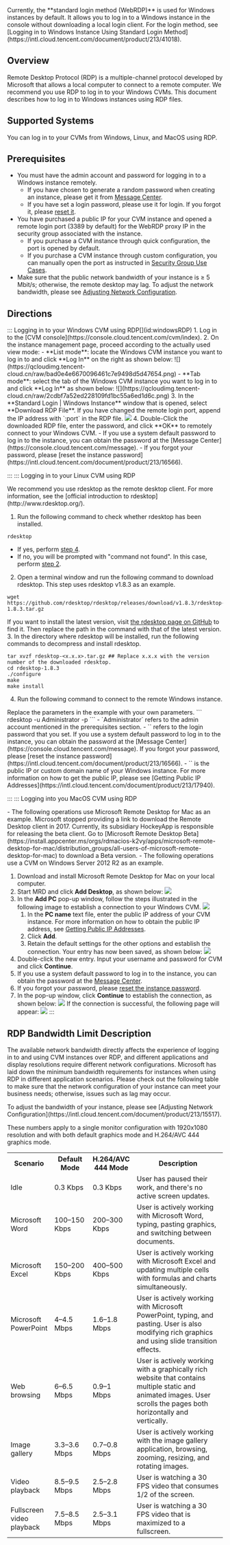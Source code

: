 <dx-alert infotype="notice" title="">
Currently, the **standard login method (WebRDP)** is used for Windows instances by default. It allows you to log in to a Windows instance in the console without downloading a local login client. For the login method, see [Logging in to Windows Instance Using Standard Login Method](https://intl.cloud.tencent.com/document/product/213/41018).
</dx-alert>



## Overview
Remote Desktop Protocol (RDP) is a multiple-channel protocol developed by Microsoft that allows a local computer to connect to a remote computer. We recommend you use RDP to log in to your Windows CVMs. This document describes how to log in to Windows instances using RDP files.

## Supported Systems
You can log in to your CVMs from Windows, Linux, and MacOS using RDP.

## Prerequisites

- You must have the admin account and password for logging in to a Windows instance remotely.
  - If you have chosen to generate a random password when creating an instance, please get it from [Message Center](https://console.cloud.tencent.com/message).
  - If you have set a login password, please use it for login. If you forgot it, please [reset it](https://intl.cloud.tencent.com/document/product/213/16566).
- You have purchased a public IP for your CVM instance and opened a remote login port (3389 by default) for the WebRDP proxy IP in the security group associated with the instance.
  - If you purchase a CVM instance through quick configuration, the port is opened by default.
  - If you purchase a CVM instance through custom configuration, you can manually open the port as instructed in [Security Group Use Cases](https://intl.cloud.tencent.com/document/product/213/32369).
- Make sure that the public network bandwidth of your instance is ≥ 5 Mbit/s; otherwise, the remote desktop may lag. To adjust the network bandwidth, please see [Adjusting Network Configuration](https://intl.cloud.tencent.com/document/product/213/15517).


## Directions
<dx-tabs>
::: Logging in to your Windows CVM using RDP[](id:windowsRDP)
1. Log in to the [CVM console](https://console.cloud.tencent.com/cvm/index).
2. On the instance management page, proceed according to the actually used view mode:
 - **List mode**: locate the Windows CVM instance you want to log in to and click **Log In** on the right as shown below:
![](https://qcloudimg.tencent-cloud.cn/raw/bad0e4e6670096461c7e9498d5d47654.png)
 - **Tab mode**: select the tab of the Windows CVM instance you want to log in to and click **Log In** as shown below:
![](https://qcloudimg.tencent-cloud.cn/raw/2cdbf7a52ed228109fd1bc55a6ed1d6c.png)
3. In the **Standard Login | Windows Instance** window that is opened, select **Download RDP File**.
<dx-alert infotype="explain" title="">
If you have changed the remote login port, append the IP address with `:port` in the RDP file.
</dx-alert>
<img src="https://main.qcloudimg.com/raw/0b0076390b95da3885c8967093683975.png"/>
4. Double-Click the downloaded RDP file, enter the password, and click **OK** to remotely connect to your Windows CVM.
  - If you use a system default password to log in to the instance, you can obtain the password at the [Message Center](https://console.cloud.tencent.com/message).
  - If you forgot your password, please [reset the instance password](https://intl.cloud.tencent.com/document/product/213/16566).

:::
::: Logging in to your Linux CVM using RDP[](id:LinuxRDP)


<dx-alert infotype="explain" title="">
We recommend you use rdesktop as the remote desktop client. For more information, see the [official introduction to rdesktop](http://www.rdesktop.org/).
</dx-alert>


1. Run the following command to check whether rdesktop has been installed.
```
rdesktop
```
   - If yes, perform [step 4](#step04).
   - If no, you will be prompted with "command not found". In this case, perform [step 2](#step02).
2. [](id:step02)Open a terminal window and run the following command to download rdesktop. This step uses rdesktop v1.8.3 as an example.
```
wget https://github.com/rdesktop/rdesktop/releases/download/v1.8.3/rdesktop-1.8.3.tar.gz
```
If you want to install the latest version, visit [the rdesktop page on GitHub](https://github.com/rdesktop/rdesktop/releases) to find it. Then replace the path in the command with that of the latest version.
3. In the directory where rdesktop will be installed, run the following commands to decompress and install rdesktop.
```
tar xvzf rdesktop-<x.x.x>.tar.gz ## Replace x.x.x with the version number of the downloaded rdesktop. 
cd rdesktop-1.8.3
./configure 
make 
make install
```
4. [](id:step04)Run the following command to connect to the remote Windows instance.
<dx-alert infotype="explain" title="">
Replace the parameters in the example with your own parameters.
</dx-alert>
```
rdesktop -u Administrator -p <your-password> <hostname or IP address>
```
   - `Administrator` refers to the admin account mentioned in the prerequisites section.
   - `<your-password>` refers to the login password that you set.
      If you use a system default password to log in to the instance, you can obtain the password at the [Message Center](https://console.cloud.tencent.com/message). If you forgot your password, please [reset the instance password](https://intl.cloud.tencent.com/document/product/213/16566).
   - `<hostname or IP address>` is the public IP or custom domain name of your Windows instance. For more information on how to get the public IP, please see [Getting Public IP Addresses](https://intl.cloud.tencent.com/document/product/213/17940).

:::
::: Logging into you MacOS CVM using RDP[](id:MacRDP)


<dx-alert infotype="explain" title="">
- The following operations use Microsoft Remote Desktop for Mac as an example. Microsoft stopped providing a link to download the Remote Desktop client in 2017. Currently, its subsidiary HockeyApp is responsible for releasing the beta client. Go to [Microsoft Remote Desktop Beta](https://install.appcenter.ms/orgs/rdmacios-k2vy/apps/microsoft-remote-desktop-for-mac/distribution_groups/all-users-of-microsoft-remote-desktop-for-mac) to download a Beta version.
- The following operations use a CVM on Windows Server 2012 R2 as an example.
</dx-alert>


1. Download and install Microsoft Remote Desktop for Mac on your local computer.
2. Start MRD and click **Add Desktop**, as shown below:
![](https://main.qcloudimg.com/raw/e69528d10e9a17dfa26119a090766c49.png)
3. In the **Add PC** pop-up window, follow the steps illustrated in the following image to establish a connection to your Windows CVM.
![](https://main.qcloudimg.com/raw/d8e20278dd7c8aed487be2c43986f5e4.png)
     1. In the **PC name** text file, enter the public IP address of your CVM instance. For more information on how to obtain the public IP address, see [Getting Public IP Addresses](https://intl.cloud.tencent.com/document/product/213/17940).
     2. Click **Add**.
     3. Retain the default settings for the other options and establish the connection.
    Your entry has now been saved, as shown below:
![](https://main.qcloudimg.com/raw/1c0eff28aa68a7f02e8f295917bb603b.png)
4. Double-click the new entry. Input your username and password for CVM and click **Continue**.
5. If you use a system default password to log in to the instance, you can obtain the password at the [Message Center](https://console.cloud.tencent.com/message).
6. If you forgot your password, please [reset the instance password](https://intl.cloud.tencent.com/document/product/213/16566).
7. In the pop-up window, click **Continue** to establish the connection, as shown below:
![](https://main.qcloudimg.com/raw/61b3d9566365183fcc1d92c2f6bc2e7b.png)
If the connection is successful, the following page will appear:
![](https://main.qcloudimg.com/raw/20db4a1d63384bc0575ded68a8fe912d.png)
:::
</dx-tabs>

## RDP Bandwidth Limit Description[](id:illustrate)
The available network bandwidth directly affects the experience of logging in to and using CVM instances over RDP, and different applications and display resolutions require different network configurations. Microsoft has laid down the minimum bandwidth requirements for instances when using RDP in different application scenarios. Please check out the following table to make sure that the network configuration of your instance can meet your business needs; otherwise, issues such as lag may occur.


<dx-alert infotype="explain" title="">
To adjust the bandwidth of your instance, please see [Adjusting Network Configuration](https://intl.cloud.tencent.com/document/product/213/15517).
</dx-alert>


These numbers apply to a single monitor configuration with 1920x1080 resolution and with both default graphics mode and H.264/AVC 444 graphics mode.

<table>
<tr>
<th width="15%">Scenario</th>
<th width="19%">Default Mode</th>
<th width="19%">H.264/AVC 444 Mode	</th>
<th width="47%">Description</th>
</tr>
<tr>
<td>Idle</td>
<td>0.3 Kbps	</td>
<td>0.3 Kbps</td>
<td>User has paused their work, and there's no active screen updates.</td>
</tr>
<tr>
<td>Microsoft Word</td>
<td>100–150 Kbps</td>
<td>200–300 Kbps</td>
<td>User is actively working with Microsoft Word, typing, pasting graphics, and switching between documents.</td>
</tr>
<tr>
<td>Microsoft Excel</td>
<td>150–200 Kbps</td>
<td>400–500 Kbps</td>
<td>User is actively working with Microsoft Excel and updating multiple cells with formulas and charts simultaneously.</td>
</tr>
<tr>
<td>Microsoft PowerPoint</td>
<td>4–4.5 Mbps</td>
<td>1.6–1.8 Mbps</td>
<td>User is actively working with Microsoft PowerPoint, typing, and pasting. User is also modifying rich graphics and using slide transition effects.</td>
</tr>
<tr>
<td>Web browsing</td>
<td>6–6.5 Mbps</td>
<td>0.9–1 Mbps</td>
<td>User is actively working with a graphically rich website that contains multiple static and animated images. User scrolls the pages both horizontally and vertically.</td>
</tr>
<tr>
<td>Image gallery</td>
<td>3.3–3.6 Mbps	</td>
<td>0.7–0.8 Mbps</td>
<td>User is actively working with the image gallery application, browsing, zooming, resizing, and rotating images.</td>
</tr>
<tr>
<td>Video playback</td>
<td>8.5–9.5 Mbps</td>
<td>2.5–2.8 Mbps</td>
<td>User is watching a 30 FPS video that consumes 1/2 of the screen.</td>
</tr>
<tr>
<td>Fullscreen video playback</td>
<td>7.5–8.5 Mbps</td>
<td>2.5–3.1 Mbps</td>
<td>User is watching a 30 FPS video that is maximized to a fullscreen.</td>
</tr>
</table>

```

```
